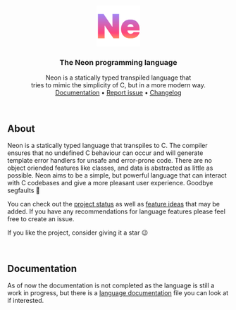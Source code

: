 <br />
<div align="center">
  <img src=".github/logo.svg" alt="Logo" width="100">

  <h3 align="center">The Neon programming language</h3>

  <p align="center">
    Neon is a statically typed transpiled language that
    <br>
    tries to mimic the simplicity of C, but in a more modern way.
    <br />
    <a href="https://github.com/jesperkha/neon/blob/main/docs/lang.md">Documentation</a>
    •
    <a href="https://github.com/jesperkha/neon/issues">Report issue</a>
    •
    <a href="https://github.com/jesperkha/neon/blob/main/changelog.md">Changelog</a>
  </p>
</div>

<br>

## About

Neon is a statically typed language that transpiles to C. The compiler ensures that no undefined C behaviour can occur and will generate template error handlers for unsafe and error-prone code. There are no object oriended features like classes, and data is abstracted as little as possible. Neon aims to be a simple, but powerful language that can interact with C codebases and give a more pleasant user experience. Goodbye segfaults 👋

You can check out the [project status](changelog.md) as well as [feature ideas](ideas.md) that may be added. If you have any recommendations for language features please feel free to create an issue.

If you like the project, consider giving it a star 😉

<br>

## Documentation

As of now the documentation is not completed as the language is still a work in progress, but there is a [language documentation](docs/lang.md) file you can look at if interested.
